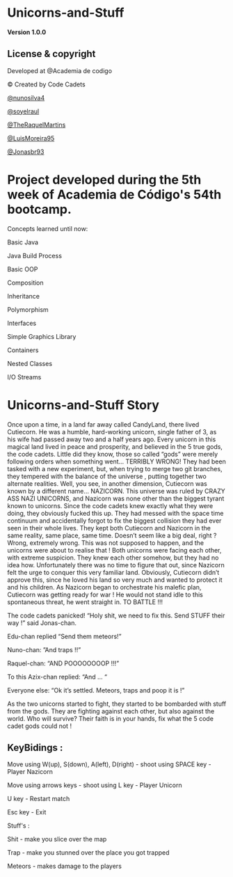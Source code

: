 
# Unicorns-and-Stuff #
**Version 1.0.0**
 
## License & copyright ##

Developed at @Academia de codigo

© Created by Code Cadets                                   

[@nunosilva4](https://github.com/nunosilva4)

[@soyelraul](https://github.com/soyelraul)

[@TheRaquelMartins](https://github.com/TheRaquelMartins)

[@LuisMoreira95](https://github.com/LuisMoreira95)

[@Jonasbr93](https://github.com/Jonasbr93)

# Project developed during the 5th week of Academia de Código's 54th bootcamp.

Concepts learned until now:

Basic Java

Java Build Process

Basic OOP

Composition

Inheritance

Polymorphism

Interfaces

Simple Graphics Library

Containers

Nested Classes

I/O Streams


# Unicorns-and-Stuff Story #

Once upon a time, in a land far away called CandyLand, there lived Cutiecorn. He was a humble, hard-working unicorn, single father of 3, as his wife had passed away two and a half years ago. Every unicorn in this magical land lived in peace and prosperity, and believed in the 5 true gods, the code cadets. 
	Little did they know, those so called “gods” were merely following orders when something went… TERRIBLY WRONG! They had been tasked with a new experiment, but, when trying to merge two git branches, they tempered with the balance of the universe , putting together two alternate realities. 
	Well, you see, in another dimension, Cutiecorn was known by a different name… NAZICORN. This universe was ruled by CRAZY ASS NAZI UNICORNS, and Nazicorn was none other than the biggest tyrant known to unicorns.
	Since the code cadets knew exactly what they were doing, they obviously fucked this up. They had messed with the space time continuum and accidentally forgot to fix the biggest collision they had ever seen in their whole lives. They kept both Cutiecorn and Nazicorn in the same reality, same place, same time. Doesn’t seem like a big deal, right ? Wrong, extremely wrong. This was not supposed to happen, and the unicorns were about to realise that !
	Both unicorns were facing each other, with extreme suspicion. They knew each other somehow, but they had no idea how. Unfortunately there was no time to figure that out, since Nazicorn felt the urge to conquer this very familiar land. Obviously, Cutiecorn didn’t approve this, since he loved his land so very much and wanted to protect it and his children. 
	As Nazicorn began to orchestrate his malefic plan, Cutiecorn was getting ready for war ! He would not stand idle to this spontaneous threat, he went straight in. TO BATTLE !!!
	
  The code cadets panicked!
“Holy shit, we need to fix this. Send STUFF their way !” said Jonas-chan.

Edu-chan replied “Send them meteors!” 

Nuno-chan: ”And traps !!” 

Raquel-chan: “AND POOOOOOOOP !!!”

To this Azix-chan replied: “And … “

Everyone else: “Ok it’s settled. Meteors, traps and poop it is !”

  As the two unicorns started to fight, they started to be bombarded with stuff from the gods. They are fighting against each other, but also against the world. Who will survive? Their faith is in your hands, fix what the 5 code cadet gods could not !


## KeyBidings :

Move using W(up), S(down), A(left), D(right) -  shoot using SPACE key - Player Nazicorn

Move using arrows keys - shoot using L key - Player Unicorn

U key - Restart match

Esc key - Exit

Stuff's :

Shit - make you slice over the map

Trap - make you stunned over the place you got trapped

Meteors - makes damage to the players
